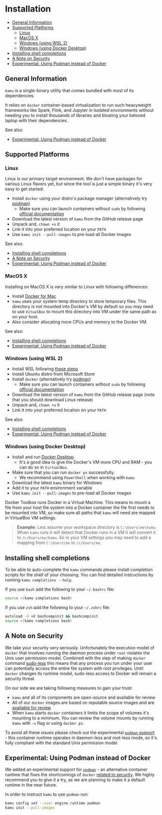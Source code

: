 # Installation <!-- omit in toc -->

- [General Information](#general-information)
- [Supported Platforms](#supported-platforms)
  - [Linux](#linux)
  - [MacOS X](#macos-x)
  - [Windows (using WSL 2)](#windows-using-wsl-2)
  - [Windows (using Docker Desktop)](#windows-using-docker-desktop)
- [Installing shell completions](#installing-shell-completions)
- [A Note on Security](#a-note-on-security)
- [Experimental: Using Podman instead of Docker](#experimental-using-podman-instead-of-docker)


## General Information
`kamu` is a single-binary utility that comes bundled with most of its dependencies.

It relies on `docker` container-based virtualization to run such heavyweight frameworks like Spark, Flink, and Jupyter in isolated environments without needing you to install thousands of libraries and bloating your beloved laptop with their dependencies.

See also:
- [Experimental: Using Podman instead of Docker](#experimental-using-podman-instead-of-docker)


## Supported Platforms

### Linux
Linux is our primary target environment. We don't have packages for various Linux flavors yet, but since the tool is just a simple binary it's very easy to get started:
- Install `docker` using your distro's package manager (alternatively try [podman](#experimental-using-podman-instead-of-docker))
  - Make sure you can launch containers without `sudo` by following [official documentation](https://docs.docker.com/engine/install/linux-postinstall/)
- Download the latest version of `kamu` from the GitHub release page
- Unpack and, `chown +x` it
- Link it into your preferred location on your `PATH`
- Use `kamu init --pull-images` to pre-load all Docker images

See also:
<!-- no toc -->
- [Installing shell completions](#installing-shell-completions)
- [A Note on Security](#a-note-on-security)
- [Experimental: Using Podman instead of Docker](#experimental-using-podman-instead-of-docker)

### MacOS X
Installing on MacOS X is very similar to Linux with following differences:
- Install [Docker for Mac](https://docs.docker.com/docker-for-mac/install/)
- `kamu` uses your system temp directory to store temporary files. This directory is not mounted into Docker's VM by default so you may need to use `VitualBox` to mount this directory into VM under the same path as on your host.
- Also consider allocating more CPUs and memory to the Docker VM.

See also:
<!-- no toc -->
- [Installing shell completions](#installing-shell-completions)
- [Experimental: Using Podman instead of Docker](#experimental-using-podman-instead-of-docker)

### Windows (using WSL 2)
- Install WSL following [these steps](https://docs.microsoft.com/en-us/windows/wsl/install-win10)
- Install Ubuntu distro from Microsoft Store
- Install `docker` (alternatively try [podman](#experimental-using-podman-instead-of-docker))
  - Make sure you can launch containers without `sudo` by following [official documentation](https://docs.docker.com/engine/install/linux-postinstall/)
- Download the latest version of `kamu` from the GitHub release page (note that you should download Linux release)
- Unpack and, `chown +x` it
- Link it into your preferred location on your `PATH`

See also:
<!-- no toc -->
- [Installing shell completions](#installing-shell-completions)
- [Experimental: Using Podman instead of Docker](#experimental-using-podman-instead-of-docker)

### Windows (using Docker Desktop)
* Install and run [Docker Desktop](https://docs.docker.com/docker-for-windows/install/).
  * It's a good idea to give the Docker's VM more CPU and RAM - you can do so in `VirtualBox`.
* Make sure that you can run `docker ps` successfully.
  * We recommend using `PowerShell` when working with `kamu`
* Download the latest `kamu` binary for Windows
* Add it to your `PATH` environment variable
* Use `kamu init --pull-images` to pre-load all Docker images

Docker Toolbox runs Docker in a Virtual Machine. This means to mount a file from your host file system into a Docker container the file first needs to be mounted into VM, so make sure all paths that `kamu` will need are mapped in VirtualBox VM settings.

> **Example:** Lets assume your workspace directory is `C:\Users\me\kamu`. When `kamu` runs it will detect that Docker runs in a VM it will convert it to `/c/Users/me/kamu`. So in your VM settings you may need to add a mapping from `C:\Users\me` to `/c/Users/me`.

## Installing shell completions
To be able to auto-complete the `kamu` commands please install completion scripts for the shell of your choosing. You can find detailed instructions by running `kamu completions --help`.

If you use `bash` add the following to your `~/.bashrc` file:

```bash
source <(kamu completions bash)
```

If you use `zsh` add the following to your `~/.zshrc` file:

```bash
autoload -U +X bashcompinit && bashcompinit
source <(kamu completions bash)
```


## A Note on Security
We take your security very seriously. Unfortunately the execution model of `docker` that involves running the daemon process under `root` violates the Unix user permission model. Combined with the step of making `docker` command [sudo-less](https://docs.docker.com/engine/install/linux-postinstall/) this means that any process you run under your user can potentially access the entire file system with root privileges. Until `docker` changes its runtime model, sudo-less access to Docker will remain a security threat.

On our side we are taking following measures to gain your trust:
* `kamu` and all of its components are open-source and available for review
* All of our `docker` images are based on reputable source images and are [available for review](https://github.com/kamu-data/kamu-images)
* When `kamu` starts `docker` containers it limits the scope of volumes it's mounting to a minimum. You can review the volume mounts by running `kamu` with `-v` flag or using `docker ps`.

To avoid all these issues please check out the experimental [`podman` support](#experimental-using-podman-instead-of-docker) - this container runtime operates in daemon-less and root-less mode, so it's fully compliant with the standard Unix permission model.


## Experimental: Using Podman instead of Docker 
We added an experimental support for [`podman`](https://podman.io/) - an alternative container runtime that fixes the shortcomings of `docker` [related to security](#a-note-on-security). We highly recommend you to give it a try, as we are planning to make it a default runtime in the near future.

In order to instruct `kamu` to use `podman` run:

```bash
kamu config set --user engine.runtime podman
kamu init --pull-images
```
 